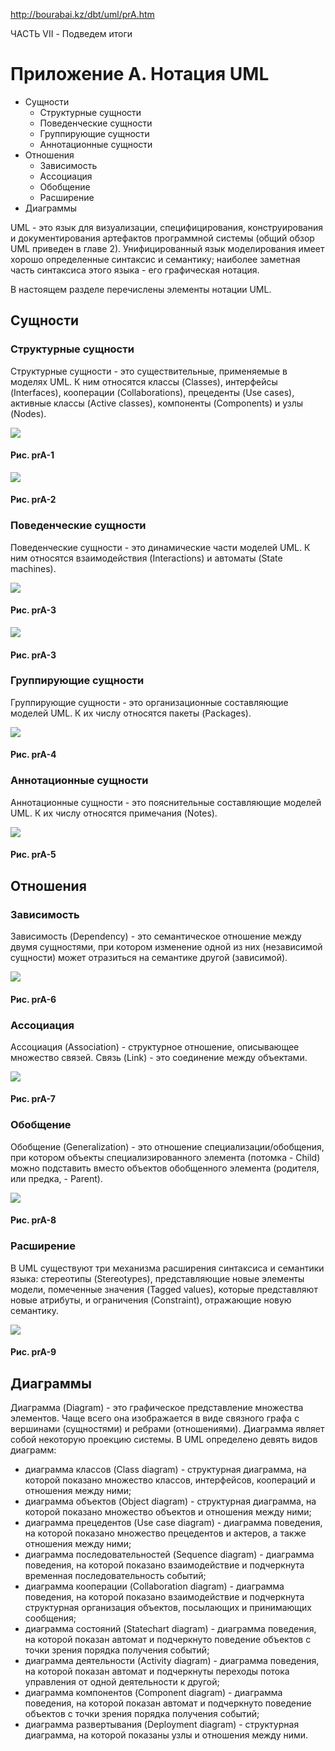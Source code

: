 http://bourabai.kz/dbt/uml/prA.htm

ЧАСТЬ VII - Подведем итоги
# Приложение А. Нотация UML
* Сущности
    * Структурные сущности
    * Поведенческие сущности
    * Группирующие сущности
    * Аннотационные сущности
* Отношения
    * Зависимость
    * Ассоциация
    * Обобщение
    * Расширение
* Диаграммы

UML - это язык для визуализации, специфицирования, конструирования и документирования артефактов программной системы (общий обзор UML приведен в главе 2). Унифицированный язык моделирования имеет хорошо определенные синтаксис и семантику; наиболее заметная часть синтаксиса этого языка - его графическая нотация.

В настоящем разделе перечислены элементы нотации UML.

## Сущности

### Структурные сущности
Структурные сущности - это существительные, применяемые в моделях UML. К ним относятся классы (Classes), интерфейсы (Interfaces), кооперации (Collaborations), прецеденты (Use cases), активные классы (Active classes), компоненты (Components) и узлы (Nodes).

![](prA/class.gif)

#### Рис. prA-1

![](prA/s2.gif)

#### Рис. prA-2

### Поведенческие сущности
Поведенческие сущности - это динамические части моделей UML. К ним относятся взаимодействия (Interactions) и автоматы (State machines).

![](prA/ps1.gif)

#### Рис. prA-3

![](prA/ps2.gif)

#### Рис. prA-3

### Группирующие сущности
Группирующие сущности - это организационные составляющие моделей UML. К их числу относятся пакеты (Packages).

![](prA/gs.gif)

#### Рис. prA-4

### Аннотационные сущности
Аннотационные сущности - это пояснительные составляющие моделей UML. К их числу относятся примечания (Notes).

![](prA/as.gif)

#### Рис. prA-5

## Отношения

### Зависимость
Зависимость (Dependency) - это семантическое отношение между двумя сущностями, при котором изменение одной из них (независимой сущности) может отразиться на семантике другой (зависимой).

![](prA/gen.gif)

#### Рис. prA-6

### Ассоциация
Ассоциация (Association) - структурное отношение, описывающее множество связей. Связь (Link) - это соединение между объектами.

![](prA/assoc.gif)

#### Рис. prA-7

### Обобщение
Обобщение (Generalization) - это отношение специализации/обобщения, при котором объекты специализированного элемента (потомка - Child) можно подставить вместо объектов обобщенного элемента (родителя, или предка, - Parent).

![](prA/gen.gif)

#### Рис. prA-8

### Расширение
В UML существуют три механизма расширения синтаксиса и семантики языка: стереотипы (Stereotypes), представляющие новые элементы модели, помеченные значения (Tagged values), которые представляют новые атрибуты, и ограничения (Constraint), отражающие новую семантику.

![](prA/stereo.gif)

#### Рис. prA-9

## Диаграммы
Диаграмма (Diagram) - это графическое представление множества элементов. Чаще всего она изображается в виде связного графа с вершинами (сущностями) и ребрами (отношениями). Диаграмма являет собой некоторую проекцию системы. В UML определено девять видов диаграмм:

* диаграмма классов (Class diagram) - структурная диаграмма, на которой показано множество классов, интерфейсов, коопераций и отношения между ними;
* диаграмма объектов (Object diagram) - структурная диаграмма, на которой показано множество объектов и отношения между ними;
* диаграмма прецедентов (Use case diagram) - диаграмма поведения, на которой показано множество прецедентов и актеров, а также отношения между ними;
* диаграмма последовательностей (Sequence diagram) - диаграмма поведения, на которой показано взаимодействие и подчеркнута временная последовательность событий;
* диаграмма кооперации (Collaboration diagram) - диаграмма поведения, на которой показано взаимодействие и подчеркнута структурная организация объектов, посылающих и принимающих сообщения;
* диаграмма состояний (Statechart diagram) - диаграмма поведения, на которой показан автомат и подчеркнуто поведение объектов с точки зрения порядка получения событий;
* диаграмма деятельности (Activity diagram) - диаграмма поведения, на которой показан автомат и подчеркнуты переходы потока управления от одной деятельности к другой;
* диаграмма компонентов (Component diagram) - диаграмма поведения, на которой показан автомат и подчеркнуто поведение объектов с точки зрения порядка получения событий;
* диаграмма развертывания (Deployment diagram) - структурная диаграмма, на которой показаны узлы и отношения между ними.







